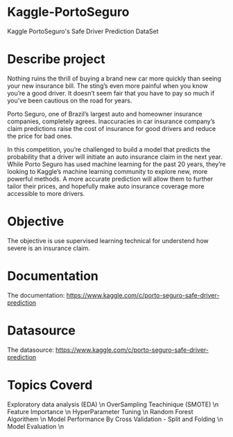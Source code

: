 # Kaggle-PortoSeguro
Kaggle PortoSeguro's Safe Driver Prediction DataSet

# Describe project
Nothing ruins the thrill of buying a brand new car more quickly than seeing your new insurance bill. The sting’s even more painful when you know you’re a good driver. It doesn’t seem fair that you have to pay so much if you’ve been cautious on the road for years.

Porto Seguro, one of Brazil’s largest auto and homeowner insurance companies, completely agrees. Inaccuracies in car insurance company’s claim predictions raise the cost of insurance for good drivers and reduce the price for bad ones.

In this competition, you’re challenged to build a model that predicts the probability that a driver will initiate an auto insurance claim in the next year. While Porto Seguro has used machine learning for the past 20 years, they’re looking to Kaggle’s machine learning community to explore new, more powerful methods. A more accurate prediction will allow them to further tailor their prices, and hopefully make auto insurance coverage more accessible to more drivers.

# Objective
The objective is use supervised learning technical for understend how severe is an insurance claim.

# Documentation
The documentation: https://www.kaggle.com/c/porto-seguro-safe-driver-prediction

# Datasource
The datasource: https://www.kaggle.com/c/porto-seguro-safe-driver-prediction

# Topics Coverd
Exploratory data analysis (EDA) \n
OverSampling Teachinique (SMOTE) \n
Feature Importance \n
HyperParameter Tuning \n
Random Forest Algorithem \n
Model Performance By Cross Validation - Split and Folding \n
Model Evaluation \n
